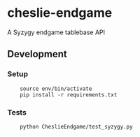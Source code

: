 # cheslie-endgame
A Syzygy endgame tablebase API


## Development

### Setup

        source env/bin/activate
        pip install -r requirements.txt

### Tests

        python CheslieEndgame/test_syzygy.py 
